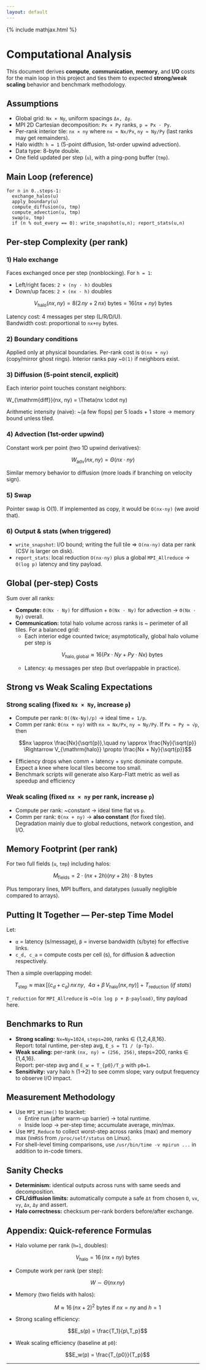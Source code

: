 ```yaml
---
layout: default
---
```

{% include mathjax.html %}

# Computational Analysis

This document derives **compute**, **communication**, **memory**, and **I/O** costs for the main loop in this project and ties them to expected **strong/weak scaling** behavior and benchmark methodology.

## Assumptions

- Global grid: `Nx × Ny`, uniform spacings `Δx, Δy`.
- MPI 2D Cartesian decomposition: `Px × Py` ranks, `p = Px · Py`.
- Per-rank interior tile: `nx × ny` where `nx ≈ Nx/Px`, `ny ≈ Ny/Py` (last ranks may get remainders).
- Halo width: `h = 1` (5-point diffusion, 1st-order upwind advection).
- Data type: 8-byte double.
- One field updated per step (`u`), with a ping-pong buffer (`tmp`).

## Main Loop (reference)

```
for n in 0..steps-1:
  exchange_halos(u)
  apply_boundary(u)
  compute_diffusion(u, tmp)
  compute_advection(u, tmp)
  swap(u, tmp)
  if (n % out_every == 0): write_snapshot(u,n); report_stats(u,n)
```

## Per-step Complexity (per rank)

### 1) Halo exchange

Faces exchanged once per step (nonblocking). For `h = 1`:

- Left/right faces: `2 × (ny · h)` doubles
- Down/up faces: `2 × (nx · h)` doubles

```math
V_{\mathrm{halo}}(nx, ny) = 8 \left( 2\,ny + 2\,nx \right) \ \text{bytes} = 16 (nx+ny) \ \text{bytes}
```

Latency cost: 4 messages per step (L/R/D/U).  
Bandwidth cost: proportional to `nx+ny` bytes.

### 2) Boundary conditions

Applied only at physical boundaries. Per-rank cost is `O(nx + ny)` (copy/mirror ghost rings). Interior ranks pay ~`O(1)` if neighbors exist.

### 3) Diffusion (5-point stencil, explicit)

Each interior point touches constant neighbors:

W_{\mathrm{diff}}(nx, ny) = \Theta(nx \cdot ny)

Arithmetic intensity (naive): ~(a few flops) per 5 loads + 1 store → memory bound unless tiled.

### 4) Advection (1st-order upwind)

Constant work per point (two 1D upwind derivatives):

```math
W_{\mathrm{adv}}(nx, ny) = \Theta(nx \cdot ny)
```

Similar memory behavior to diffusion (more loads if branching on velocity sign).

### 5) Swap

Pointer swap is O(1). If implemented as copy, it would be `O(nx·ny)` (we avoid that).

### 6) Output & stats (when triggered)

- `write_snapshot`: I/O bound; writing the full tile ⇒ `O(nx·ny)` data per rank (CSV is larger on disk).
- `report_stats`: local reduction `O(nx·ny)` plus a global `MPI_Allreduce` → `O(log p)` latency and tiny payload.

## Global (per-step) Costs

Sum over all ranks:

- **Compute:** `Θ(Nx · Ny)` for diffusion + `Θ(Nx · Ny)` for advection → `Θ(Nx · Ny)` overall.
- **Communication:** total halo volume across ranks is ~ perimeter of all tiles. For a balanced grid:
  - Each interior edge counted twice; asymptotically, global halo volume per step is
    ```math
    V_{\mathrm{halo, global}} \approx 16 \left( Px \cdot Ny + Py \cdot Nx \right)\ \text{bytes}
    ```
  - Latency: `4p` messages per step (but overlappable in practice).

## Strong vs Weak Scaling Expectations

### Strong scaling (fixed `Nx × Ny`, increase `p`)

- Compute per rank: `Θ((Nx·Ny)/p)` → ideal time `∝ 1/p`.
- Comm per rank: `Θ(nx + ny)` with `nx ≈ Nx/Px`, `ny ≈ Ny/Py`. If `Px ≈ Py ≈ √p`, then
  ```math
  nx \approx \frac{Nx}{\sqrt{p}},\quad ny \approx \frac{Ny}{\sqrt{p}} \Rightarrow V_{\mathrm{halo}} \propto \frac{Nx + Ny}{\sqrt{p}}
  ```
- Efficiency drops when comm + latency + sync dominate compute. Expect a knee where local tiles become too small.
- Benchmark scripts will generate also Karp-Flatt metric as well as speedup and efficiency

### Weak scaling (fixed `nx × ny` per rank, increase `p`)

- Compute per rank: ~constant → ideal time flat vs `p`.
- Comm per rank: `Θ(nx + ny)` → **also constant** (for fixed tile).  
  Degradation mainly due to global reductions, network congestion, and I/O.

## Memory Footprint (per rank)

For two full fields (`u`, `tmp`) including halos:

```math
M_{\mathrm{fields}} = 2 \cdot (nx + 2h) (ny + 2h) \cdot 8\ \text{bytes}
```

Plus temporary lines, MPI buffers, and datatypes (usually negligible compared to arrays).

## Putting It Together — Per-step Time Model

Let:
- `α` = latency (s/message), `β` = inverse bandwidth (s/byte) for effective links.
- `c_d, c_a` = compute costs per cell (s), for diffusion & advection respectively.

Then a simple overlapping model:

```math
T_{\mathrm{step}} \approx \max\left[ (c_d + c_a)\,nx\,ny,\ \ 4\alpha + \beta\,V_{\mathrm{halo}}(nx, ny) \right] \ +\ T_{\mathrm{reduction}}\ (if\ stats)
```

`T_reduction` for `MPI_Allreduce` is ~`O(α log p + β·payload)`, tiny payload here.

## Benchmarks to Run

- **Strong scaling:** `Nx=Ny=1024`, `steps=200`, ranks ∈ {1,2,4,8,16}.  
  Report: total runtime, per-step avg, `E_s = T1 / (p·Tp)`.
- **Weak scaling:** per-rank `(nx, ny) = (256, 256)`, steps=200, ranks ∈ {1,4,16}.  
  Report: per-step avg and `E_w = T_{p0}/T_p` with `p0=1`.
- **Sensitivity:** vary halo `h` (1→2) to see comm slope; vary output frequency to observe I/O impact.

## Measurement Methodology

- Use `MPI_Wtime()` to bracket:
  - Entire run (after warm-up barrier) → total runtime.
  - Inside loop → per-step time; accumulate average, min/max.
- Use `MPI_Reduce` to collect worst-step across ranks (max) and memory max (`VmRSS` from `/proc/self/status` on Linux).
- For shell-level timing comparisons, use `/usr/bin/time -v mpirun ...` in addition to in-code timers.

## Sanity Checks

- **Determinism:** identical outputs across runs with same seeds and decomposition.
- **CFL/diffusion limits:** automatically compute a safe `Δt` from chosen `D`, `vx`, `vy`, `Δx`, `Δy` and assert.
- **Halo correctness:** checksum per-rank borders before/after exchange.

## Appendix: Quick-reference Formulas

- Halo volume per rank (`h=1`, doubles):
  ```math
  V_{\mathrm{halo}} = 16\,(nx + ny)\ \text{bytes}
  ```
- Compute work per rank (per step):
  ```math
  W \sim \Theta(nx\,ny)
  ```
- Memory (two fields with halos):
  ```math
  M \approx 16\,(nx + 2)^2\ \text{bytes}\ \text{if}\ nx=ny\ \text{and}\ h=1
  ```
- Strong scaling efficiency:
  ```math
  E_s(p) = \frac{T_1}{p\,T_p}
  ```
- Weak scaling efficiency (baseline at `p0`):
  ```math
  E_w(p) = \frac{T_{p0}}{T_p}
  ```

---
